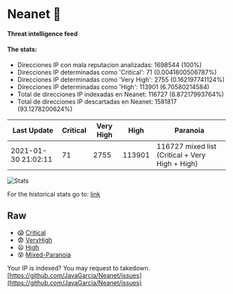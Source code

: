 # Neanet :hocho:
#### Threat intelligence feed
#### The stats:

- Direcciones IP con mala reputacion analizadas: 1698544 (100%)
- Direcciones IP determinadas como 'Critical':  71 (0.0041800506787%)
- Direcciones IP determinadas como 'Very High':  2755 (0.162197741124%)
- Direcciones IP determinadas como 'High':  113901 (6.70580214584)
- Total de direcciones IP indexadas en Neanet:  116727 (6.87217993764%)
- Total de direcciones IP descartadas en Neanet:  1581817 (93.1278200624%)

| Last Update | Critical | Very High | High | Paranoia |
| --- | --- | --- | --- | --- |
| 2021-01-30 21:02:11 | 71 | 2755 | 113901 | 116727 mixed list (Critical + Very High + High)|

![Stats](https://docs.google.com/spreadsheets/d/e/2PACX-1vSnaNMIXVabIpDJjufMlzH7poXnshF3mgd8Is1g9ytUEzVsP5my4Trn8f-xkoLLQ38xpL3HtmUexLo6/pubchart?oid=501124687&format=image)

For the historical stats go to: [link](/stats.csv)
## Raw
- :scream: [Critical](https://raw.githubusercontent.com/JavaGarcia/Neanet/master/blacklists/neanet_critical.txt)
- :fearful: [VeryHigh](https://raw.githubusercontent.com/JavaGarcia/Neanet/master/blacklists/neanet_veryHigh.txtt)
- :frowning: [High](https://raw.githubusercontent.com/JavaGarcia/Neanet/master/blacklists/neanet_high.txt)
- :dizzy_face: [Mixed-Paranoia](https://raw.githubusercontent.com/JavaGarcia/Neanet/master/blacklists/neanet_all.txt)


Your IP is indexed? You may request to takedown. [https://github.com/JavaGarcia/Neanet/issues](https://github.com/JavaGarcia/Neanet/issues)



































































































































































































































































































































































































































































































































































































































































































































































































































































































































































































































































































































































































































































































































































































































































































































































































































































































































































































































































































































































































































































































































































































































































































































































































































































































































































































































































































































































































































































































































































































































































































































































































































































































































































































































































































































































































































































































































































































































































































































































































